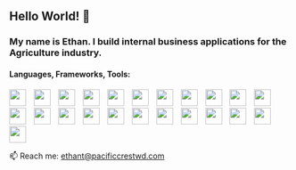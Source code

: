## Hello World! 👋
### My name is Ethan. I build internal business applications for the Agriculture industry.

#### Languages, Frameworks, Tools:
<p float="left">
  <img style="margin-right: 10px;" height="30" width="30" src="https://cdn.jsdelivr.net/gh/devicons/devicon/icons/angularjs/angularjs-plain.svg" />
  <img style="margin-right: 10px;" height="30" width="30" src="https://cdn.jsdelivr.net/gh/devicons/devicon/icons/ionic/ionic-original.svg" />
  <img style="margin-right: 10px;" height="30" width="30" src="https://cdn.jsdelivr.net/gh/devicons/devicon/icons/electron/electron-original.svg" />
  <img style="margin-right: 10px;" height="30" width="30" src="https://cdn.jsdelivr.net/gh/devicons/devicon/icons/python/python-plain.svg" />
  <img style="margin-right: 10px;" height="30" width="30" src="https://cdn.jsdelivr.net/gh/devicons/devicon/icons/csharp/csharp-plain.svg" />
  <img style="margin-right: 10px;" height="30" width="30" src="https://cdn.jsdelivr.net/gh/devicons/devicon/icons/dot-net/dot-net-plain.svg" />
  <img style="margin-right: 10px;" height="30" width="30" src="https://cdn.jsdelivr.net/gh/devicons/devicon/icons/typescript/typescript-plain.svg" />
  <img style="margin-right: 10px;" height="30" width="30" src="https://cdn.jsdelivr.net/gh/devicons/devicon/icons/javascript/javascript-plain.svg" />
  <img style="margin-right: 10px;" height="30" width="30" src="https://cdn.jsdelivr.net/gh/devicons/devicon/icons/html5/html5-plain.svg" />
  <img style="margin-right: 10px;" height="30" width="30" src="https://cdn.jsdelivr.net/gh/devicons/devicon/icons/css3/css3-plain.svg" />
  <img style="margin-right: 10px;" height="30" width="30" src="https://cdn.jsdelivr.net/gh/devicons/devicon/icons/microsoftsqlserver/microsoftsqlserver-plain-wordmark.svg" />
  <img style="margin-right: 10px;" height="30" width="30" src="https://cdn.jsdelivr.net/gh/devicons/devicon/icons/mysql/mysql-plain.svg" />
  <img style="margin-right: 10px;" height="30" width="30" src="https://cdn.jsdelivr.net/gh/devicons/devicon/icons/sqlite/sqlite-original.svg" />
  <img style="margin-right: 10px;" height="30" width="30" src="https://cdn.jsdelivr.net/gh/devicons/devicon/icons/git/git-plain.svg" />
  <img style="margin-right: 10px;" height="30" width="30" src="https://cdn.jsdelivr.net/gh/devicons/devicon/icons/docker/docker-plain.svg" />
  <img style="margin-right: 10px;" height="30" width="30" src="https://cdn.jsdelivr.net/gh/devicons/devicon/icons/azure/azure-original.svg" />
  <img style="margin-right: 10px;" height="30" width="30" src="https://cdn.jsdelivr.net/gh/devicons/devicon/icons/vscode/vscode-original.svg" />
  <img style="margin-right: 10px;" height="30" width="30" src="https://cdn.jsdelivr.net/gh/devicons/devicon/icons/visualstudio/visualstudio-plain.svg" />
  <img style="margin-right: 10px;" height="30" width="30" src="https://cdn.jsdelivr.net/gh/devicons/devicon/icons/xd/xd-plain.svg" />
  <img style="margin-right: 10px;" height="30" width="30" src="https://cdn.jsdelivr.net/gh/devicons/devicon/icons/illustrator/illustrator-plain.svg" />
  <img style="margin-right: 10px;" height="30" width="30" src="https://cdn.jsdelivr.net/gh/devicons/devicon/icons/photoshop/photoshop-plain.svg" />
  <img style="margin-right: 10px;" height="30" width="30" src="https://cdn.jsdelivr.net/gh/devicons/devicon/icons/nuget/nuget-original.svg" />
  <img style="margin-right: 10px;" height="30" width="30" src="https://cdn.jsdelivr.net/gh/devicons/devicon/icons/npm/npm-original-wordmark.svg" />
</p>

📫 Reach me: ethant@pacificcrestwd.com

<!--
<img align="center" src="https://github-readme-stats.vercel.app/api?username=EthanTuning&show_icons=true&theme=dark&orgs=Pacific-Crest-Web-and-Data" />
<img align="center" src="https://github-readme-stats.vercel.app/api/top-langs/?username=EthanTuning&langs_count=6" />
-->

